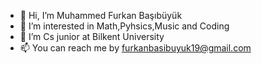 - 👋 Hi, I’m Muhammed Furkan Başıbüyük
- 👀 I’m interested in Math,Pyhsics,Music and Coding
- 🌱 I’m Cs junior at Bilkent University
- 📫 You can reach me by furkanbasibuyuk19@gmail.com

<!---
Furkan-Basibuyuk/Furkan-Basibuyuk is a ✨ special ✨ repository because its `README.md` (this file) appears on your GitHub profile.
You can click the Preview link to take a look at your changes.
--->

